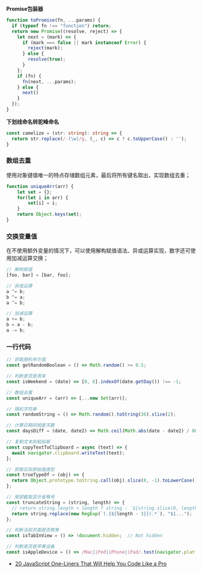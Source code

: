 **Promise包装器**

```js
function toPromise(fn, ...params) {
  if (typeof fn !== "function") return;
  return new Promise((resolve, reject) => {
    let next = (mark) => {
      if (mark === false || mark instanceof Error) {
        reject(mark);
      } else {
        resolve(true);
      }
    };
    if (fn) {
      fn(next, ...params);
    } else {
      next()
    }
  });
}
```

**下划线命名转驼峰命名**

```ts
const camelize = (str: string): string => {
  return str.replace(/-(\w)/g, (_, c) => c ? c.toUpperCase() : '');
}
```

### 数组去重

使用对象键值唯一的特点存储数组元素，最后将所有键名取出，实现数组去重；

```js
function uniqueArr(arr) {
    let set = {};
    for(let i in arr) {
        set[i] = i;
    }
    return Object.keys(set);
}
```

### 交换变量值

在不使用额外变量的情况下，可以使用解构赋值语法、异或运算实现，数字还可使用加减运算交换；

```js
// 解构赋值
[foo, bar] = [bar, foo];

// 异或运算
a ^= b;
b ^= a;
a ^= b;

// 加减运算
a += b;
b = a - b;
a -= b;
```

### 一行代码

```js
// 获取随机布尔值
const getRandomBoolean = () => Math.random() >= 0.5;

// 判断是否是周末
const isWeekend = (date) => [0, 6].indexOf(date.getDay()) !== -1;

// 数组去重
const uniqueArr = (arr) => [...new Set(arr)];

// 随机字符串
const randomString = () => Math.random().toString(36).slice(2);

// 计算日期间相差天数
const daysDiff = (date, date2) => Math.ceil(Math.abs(date - date2) / 86400000);

// 复制文本到粘贴板
const copyTextToClipboard = async (text) => {
  await navigator.clipboard.writeText(text);
};

// 获取实际原始值类型
const trueTypeOf = (obj) => {
  return Object.prototype.toString.call(obj).slice(8, -1).toLowerCase();
};

// 尾部截取显示省略号
const truncateString = (string, length) => {
  // return string.length < length ? string : `${string.slice(0, length - 3)}...`;
  return string.replace(new RegExp(`(.{${length - 3}}).*`), "$1...");
};

// 判断当前页面是否聚焦
const isTabInView = () => !document.hidden;  // Not hidden

// 判断是否是苹果设备
const isAppleDevice = () => /Mac|iPod|iPhone|iPad/.test(navigator.platform);
```

- [20 JavaScript One-Liners That Will Help You Code Like a Pro](https://dev.to/ovi/20-javascript-one-liners-that-will-help-you-code-like-a-pro-4ddc)
